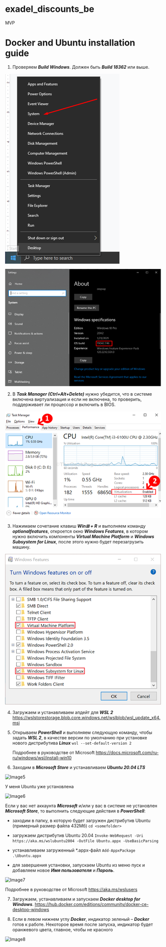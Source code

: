 # exadel_discounts_be
MVP
# Docker and Ubuntu installation guide

1. Проверяем _**Build Windows**_. Должен быть _**Build 18362**_ или выше.

![Image1](README.files/image003.png)

![Image2](README.files/image005.png)

2. В _**Task Manager (Ctrl+Alt+Delete)**_ нужно убедится, что в системе включена виртуализация и если не включена,
то проверить, поддерживает ли процессор и включить в BIOS.

![Image3](README.files/image007.png)

3. Нажимаем сочетание клавиш _**Win⊞ + R**_ и выполняем команду _**optionalfeatures**_, откроется окно _**Windows Features**_,
в  котором нужно включить компоненты _**Virtual Machine Platform**_ и _**Windows Subsystem for Linux**_,
после этого нужно будет перезагрузить машину.

![Image4](README.files/image009.png)

4. Загружаем и устанавливаем апдейт для _**WSL 2**_
https://wslstorestorage.blob.core.windows.net/wslblob/wsl_update_x64.msi

5. Открываем _**PowerShell**_ и выполняем следующую команду, чтобы задать _**WSL 2**_,
в качестве версии по умолчанию при установке нового дистрибутива _**Linux**_
``` wsl --set-default-version 2 ```

    Подробнее в руководстве от Microsoft https://docs.microsoft.com/ru-ru/windows/wsl/install-win10

6. Заходим в _**Microsoft Store**_ и устанавливаем _**Ubuntu 20.04 LTS**_

![Image5](README.files/image011.png)

У меня Ubuntu уже установлена

![Image6](README.files/image013.png)

Если у вас нет аккаунта _**Microsoft**_ и/или у вас в системе не установлен _**Microsoft Store**_, то выполнить следующие действия в _**PowerShell**_:

- заходим в папку, в которую будет загружен дистрибутив Ubuntu (примерный размер файла 432Мб)
``` cd <somefolder> ```

- загружаем дистрибутив Ubuntu 20.04
``` Invoke-WebRequest -Uri https://aka.ms/wslubuntu2004 -OutFile Ubuntu.appx -UseBasicParsing ```

- устанавливаем загруженный *.appx-файл
``` Add-AppxPackage .\Ubuntu.appx ```

- для завершения установки, запускаем Ubuntu из меню пуск и добавляем новое _**Имя пользователя**_ и _**Пароль**_.

![Image7](README.files/image015.png)

Подробнее в руководстве от Microsoft https://aka.ms/wslusers

7. Загружаем, устанавливаем и запускаем _**Docker desktop for Windows**_.
https://hub.docker.com/editions/community/docker-ce-desktop-windows

8. Если в левом нижнем углу _**Docker**_, индикатор зеленый – _**Docker**_ готов к работе.
Некоторое время после запуска, индикатор будет оранжевого цвета, главное, чтобы не красного

![Image8](README.files/image017.png)
